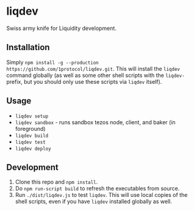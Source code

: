 # liqdev
Swiss army knife for Liquidity development.

## Installation

Simply `npm install -g --production https://github.com/1protocol/liqdev.git`. This will install the `liqdev` command globally (as well as some other shell scripts with the `liqdev-` prefix, but you should only use these scripts via `liqdev` itself).

## Usage
* `liqdev setup`
* `liqdev sandbox` - runs sandbox tezos node, client, and baker (in foreground)
* `liqdev build`
* `liqdev test`
* `liqdev deploy`

## Development

1. Clone this repo and `npm install`.
2. Do `npm run-script build` to refresh the executables from source.
3. Run `./dist/liqdev.js` to test `liqdev`. This will use local copies of the shell scripts, even if you have `liqdev` installed globally as well.
